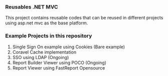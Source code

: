 ### Reusables .NET MVC
This project contains reusable codes that can be reused in different projects using asp.net mvc as the base platform. 


### Example Projects in this repository 
1. Single Sign On example using Cookies (Bare example)
2. Coravel Cache implementation
3. SSO using LDAP (Ongoing)
4. Report Builder Viewer using POCO (Ongoing)
5. Report Viewer using FastReport Opensource
